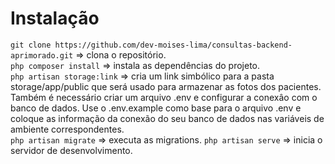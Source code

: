 # Instalação
`git clone https://github.com/dev-moises-lima/consultas-backend-aprimorado.git` => clona o repositório.<br>
`php composer install` => instala as dependências do projeto.<br>
`php artisan storage:link` => cria um link simbólico para a pasta storage/app/public que será usado para armazenar as fotos dos pacientes.<br>
Também é necessário criar um arquivo .env e configurar a conexâo com o banco de dados. Use o .env.example como base para o arquivo .env e coloque as informação da conexão do seu banco de dados nas variáveis de ambiente correspondentes.<br>
`php artisan migrate` => executa as migrations.
`php artisan serve` => inicia o servidor de desenvolvimento.
